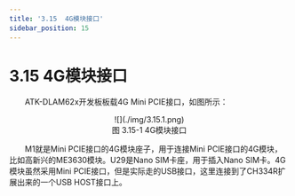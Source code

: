 ```yaml
---
title: '3.15  4G模块接口'
sidebar_position: 15
---
```


# 3.15  4G模块接口

&emsp;&emsp;ATK-DLAM62x开发板板载4G Mini PCIE接口，如图所示：

<center>
![](./img/3.15.1.png)<br />
图 3.15-1 4G模块接口
</center>

&emsp;&emsp;M1就是Mini PCIE接口的4G模块座子，用于连接Mini PCIE接口的4G模块，比如高新兴的ME3630模块。U29是Nano SIM卡座，用于插入Nano SIM卡。4G模块虽然采用Mini PCIE接口，但是实际走的USB接口，这里连接到了CH334R扩展出来的一个USB HOST接口上。